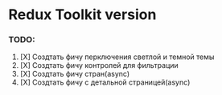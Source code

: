 # Redux Toolkit version

### TODO:

1. [X] Создтать фичу перключения светлой и темной темы
2. [X] Создтать фичу контролей для фильтрации
3. [X] Создтать фичу стран(async)
4. [X] Создтать фичу с детальной страницей(async)